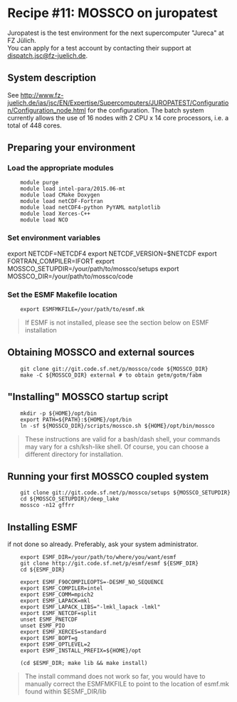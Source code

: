 # Recipe #11: MOSSCO on juropatest

Juropatest is the test environment for the next supercomputer "Jureca" at FZ Jülich.  
You can apply for a test account by contacting their support at <dispatch.jsc@fz-juelich.de>.

## System description

See <http://www.fz-juelich.de/ias/jsc/EN/Expertise/Supercomputers/JUROPATEST/Configuration/Configuration_node.html>
for the configuration.  The batch system currently allows the use of 16 nodes with 2 CPU x 14 core processors, i.e. a total of 448 cores.

## Preparing your environment

### Load the appropriate modules

		module purge
		module load intel-para/2015.06-mt
		module load CMake Doxygen
		module load netCDF-Fortran
		module load netCDF4-python PyYAML matplotlib
		module load Xerces-C++
		module load NCO

### Set environment variables

export NETCDF=NETCDF4
export NETCDF_VERSION=$NETCDF
export FORTRAN_COMPILER=IFORT
export MOSSCO_SETUPDIR=/your/path/to/mossco/setups
export MOSSCO_DIR=/your/path/to/mossco/code

### Set the ESMF Makefile location

		export ESMFMKFILE=/your/path/to/esmf.mk

> If ESMF is not installed, please see the section below on ESMF installation

## Obtaining MOSSCO and external sources

		git clone git://git.code.sf.net/p/mossco/code ${MOSSCO_DIR}
		make -C ${MOSSCO_DIR} external # to obtain getm/gotm/fabm

## "Installing" MOSSCO startup script

		mkdir -p ${HOME}/opt/bin
		export PATH=${PATH}:${HOME}/opt/bin
		ln -sf ${MOSSCO_DIR}/scripts/mossco.sh ${HOME}/opt/bin/mossco

> These instructions are valid for a bash/dash shell, your commands may
> vary for a csh/ksh-like shell.  Of course, you can choose a different
> directory for installation.

## Running your first MOSSCO coupled system

		git clone git://git.code.sf.net/p/mossco/setups ${MOSSCO_SETUPDIR}
		cd ${MOSSCO_SETUPDIR}/deep_lake
		mossco -n12 gffrr

## Installing ESMF

if not done so already.  Preferably, ask your system administrator.

		export ESMF_DIR=/your/path/to/where/you/want/esmf
		git clone http://git.code.sf.net/p/esmf/esmf ${ESMF_DIR}
		cd ${ESMF_DIR}

		export ESMF_F90COMPILEOPTS=-DESMF_NO_SEQUENCE
		export ESMF_COMPILER=intel
		export ESMF_COMM=mpich2
		export ESMF_LAPACK=mkl
		export ESMF_LAPACK_LIBS="-lmkl_lapack -lmkl"
		export ESMF_NETCDF=split
		unset ESMF_PNETCDF
		unset ESMF_PIO
		export ESMF_XERCES=standard
		export ESMF_BOPT=g
		export ESMF_OPTLEVEL=2
		export ESMF_INSTALL_PREFIX=${HOME}/opt

		(cd $ESMF_DIR; make lib && make install)

> The install command does not work so far, you would have to manually correct the
> ESMFMKFILE to point to the location of esmf.mk found within $ESMF_DIR/lib
